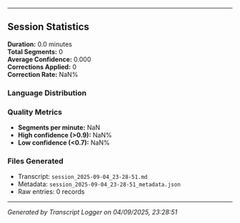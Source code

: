 

---

## Session Statistics

**Duration:** 0.0 minutes  
**Total Segments:** 0  
**Average Confidence:** 0.000  
**Corrections Applied:** 0  
**Correction Rate:** NaN%

### Language Distribution


### Quality Metrics
- **Segments per minute:** NaN
- **High confidence (>0.9):** NaN%
- **Low confidence (<0.7):** NaN%

### Files Generated
- Transcript: `session_2025-09-04_23-28-51.md`
- Metadata: `session_2025-09-04_23-28-51_metadata.json`
- Raw entries: 0 records

---
*Generated by Transcript Logger on 04/09/2025, 23:28:51*
